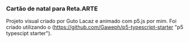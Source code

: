 ### Cartão de natal para Reta.ARTE

Projeto visual criado por Guto Lacaz e animado com p5.js por mim. Foi criado utilizando o (https://github.com/Gaweph/p5-typescript-starter "p5 typescipt starter").